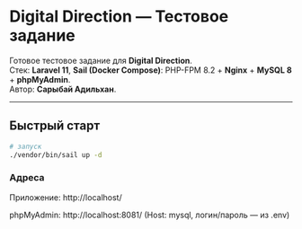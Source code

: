 # Digital Direction — Тестовое задание

Готовое тестовое задание для **Digital Direction**.  
Стек: **Laravel 11**, **Sail (Docker Compose)**: PHP-FPM 8.2 + **Nginx** + **MySQL 8** + **phpMyAdmin**.  
Автор: **Сарыбай Адильхан**.

---

## Быстрый старт

```bash
# запуск
./vendor/bin/sail up -d
```
### Адреса

Приложение: http://localhost/

phpMyAdmin: http://localhost:8081/
 (Host: mysql, логин/пароль — из .env)